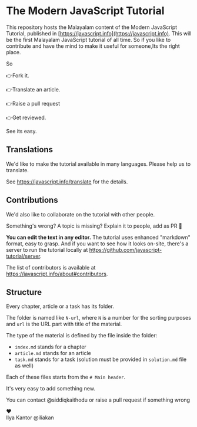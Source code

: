 # The Modern JavaScript Tutorial

This repository hosts the Malayalam content of the Modern JavaScript Tutorial, published in [https://javascript.info](https://javascript.info).
This will be the first Malayalam JavaScript tutorial of all time.
So if you like to contribute and have the mind to make it useful for someone,Its the right place.

So 

👉Fork it.

👉Translate an article.

👉Raise a pull request

👉Get reviewed.

See its easy.


## Translations

We'd like to make the tutorial available in many languages. Please help us to translate.

See <https://javascript.info/translate> for the details.

## Contributions

We'd also like to collaborate on the tutorial with other people.

Something's wrong? A topic is missing? Explain it to people, add as PR 👏

**You can edit the text in any editor.** The tutorial uses enhanced "markdown" format, easy to grasp. And if you want to see how it looks on-site, there's a server to run the tutorial locally at <https://github.com/javascript-tutorial/server>.

The list of contributors is available at <https://javascript.info/about#contributors>.

## Structure

Every chapter, article or a task has its folder.

The folder is named like `N-url`, where `N` is a number for the sorting purposes and `url` is the URL part with title of the material.

The type of the material is defined by the file inside the folder:

  - `index.md` stands for a chapter
  - `article.md` stands for an article
  - `task.md` stands for a task (solution must be provided in `solution.md` file as well)

Each of these files starts from the `# Main header`.

It's very easy to add something new.

You can contact @siddiqkaithodu or raise a pull request if something wrong

♥  
Ilya Kantor @iliakan
